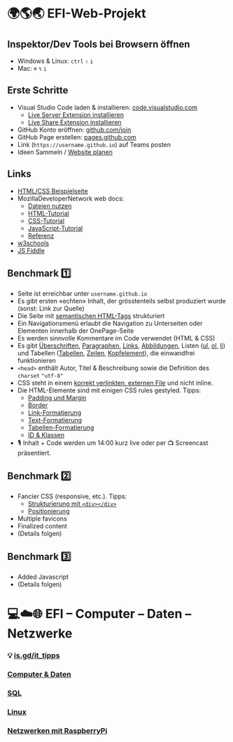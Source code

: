 # 🌍🌎🌏 EFI-Web-Projekt

## Inspektor/Dev Tools bei Browsern öffnen
* Windows & Linux: `ctrl` `⇧` `i`
* Mac: `⌘` `⌥` `i`

## Erste Schritte

* Visual Studio Code laden & installieren: [code.visualstudio.com](https://code.visualstudio.com)
	* [Live Server Extension installieren](https://marketplace.visualstudio.com/items?itemName=ritwickdey.LiveServer)
	* [Live Share Extension installieren](https://marketplace.visualstudio.com/items?itemName=MS-vsliveshare.vsliveshare)
* GitHub Konto eröffnen: [github.com/join](https://github.com/join)
* GitHub Page erstellen: [pages.github.com](https://pages.github.com)
* Link (`https://username.github.io`) auf Teams posten
* Ideen Sammeln / [Website planen](https://developer.mozilla.org/de/docs/Learn/Getting_started_with_the_web/What_will_your_website_look_like)

## Links

* [HTML/CSS Beispielseite](https://gymnasium-immensee.github.io/IT/eg/)
* MozillaDeveloperNetwork web docs:
	* [Dateien nutzen](https://developer.mozilla.org/de/docs/Learn/Getting_started_with_the_web/dateien_nutzen)
	* [HTML-Tutorial](https://developer.mozilla.org/de/docs/Learn/HTML)
	* [CSS-Tutorial](https://developer.mozilla.org/de/docs/Learn/CSS)
	* [JavaScript-Tutorial](https://developer.mozilla.org/de/docs/Learn/JavaScript)
	* [Referenz](https://developer.mozilla.org/de/docs/Web/Reference)
* [w3schools](https://www.w3schools.com)
* [JS Fiddle](https://jsfiddle.net)

## Benchmark 1️⃣

* Seite ist erreichbar unter `username.github.io`
* Es gibt ersten «echten» Inhalt, der grösstenteils selbst produziert wurde (sonst: Link zur Quelle)
* Die Seite mit [semantischen HTML-Tags](https://developer.mozilla.org/en-US/docs/Web/Guide/HTML/Using_HTML_sections_and_outlines#Problems_solved_by_HTML5) strukturiert
* Ein Navigationsmenü erlaubt die Navigation zu Unterseiten oder Elementen innerhalb der OnePage-Seite
* Es werden sinnvolle Kommentare im Code verwendet (HTML & CSS) 
* Es gibt [Überschriften](https://wiki.selfhtml.org/wiki/HTML/Textstrukturierung/Überschrift), [Paragraphen](https://www.w3schools.com/html/html_paragraphs.asp), [Links](https://www.w3schools.com/tags/tag_a.asp), [Abbildungen](https://developer.mozilla.org/en-US/docs/Learn/HTML/Multimedia_and_embedding/Images_in_HTML), Listen ([ul](https://developer.mozilla.org/en-US/docs/Web/HTML/Element/ul), [ol](https://html.com/lists/), [li](https://www.w3schools.com/tags/tag_li.asp)) und Tabellen ([Tabellen](https://www.w3schools.com/html/html_tables.asp), [Zeilen](https://wiki.selfhtml.org/wiki/HTML/Tabellen/Aufbau_einer_Tabelle), [Kopfelement](https://www.w3schools.com/tags/tag_th.asp)), die einwandfrei funktionieren
* `<head>` enthält Autor, Titel & Beschreibung sowie die Definition des `charset` `"utf-8"`
* CSS steht in einem [korrekt verlinkten, externen File](https://www.w3schools.com/css/css_howto.asp) und nicht inline.
* Die HTML-Elemente sind mit einigen CSS rules gestyled. Tipps:
	* [Padding und Margin](https://www.w3schools.com/css/css_boxmodel.asp)
	* [Border](https://developer.mozilla.org/en-US/docs/Web/CSS/border)
	* [Link-Formatierung](https://www.w3schools.com/css/css_link.asp)
	* [Text-Formatierung](https://www.w3schools.com/css/css_text.asp)
	* [Tabellen-Formatierung](https://www.w3schools.com/css/css_table.asp)
	* [ID & Klassen](https://css-tricks.com/the-difference-between-id-and-class/)
* 🎙 Inhalt + Code werden um 14:00 kurz live oder per 📺 Screencast präsentiert.

## Benchmark 2️⃣

* Fancier CSS (responsive, etc.). Tipps:
	* [Strukturierung mit `<div></div>`](https://developer.mozilla.org/en-US/docs/Web/HTML/Element/div)
	* [Positionierung](https://medium.freecodecamp.org/how-to-use-the-position-property-in-css-to-align-elements-d8f49c403a26)
* Multiple favicons
* Finalized content
* (Details folgen)

## Benchmark 3️⃣

* Added Javascript
* (Details folgen)


# 💻☁️🌐 EFI – Computer – Daten – Netzwerke

### 💡 [is.gd/it_tipps](http://is.gd/it_tipps)

### [Computer & Daten](computer.md)

### [SQL](sql)

### [Linux](linux)

### [Netzwerken mit RaspberryPi](netzwerkenmitraspberrypi)